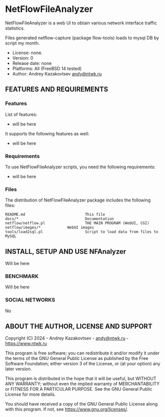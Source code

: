 # NetFlowFileAnalyzer

NetFlowFileAnalyzer is a web UI to obtain various network interface traffic statistics.

Files generated netflow-capture (package flow-tools) loads to mysql DB by script my month.

- License: none.
- Version: 0
- Release date: none
- Platforms: All (FreeBSD 14 tested)
- Author: Andrey Kazakovtsev <andy@ntwk.ru>

## FEATURES AND REQUIREMENTS

### Features

List of features:
- will be here

It supports the following features as well:
- will be here

### Requirements

To use NetFlowFileAnalyzer scripts, you need the following requirements:
- will be here

### Files

The distribution of NetFlowFileAnalyzer package includes the following files:

	README.md                           This file
 	docs/*                              Documentation
	netflow/netflow.pl                  THE MAIN PROGRAM (WebUI, CGI)
 	netflow/images/*		    WebUI images
 	tools/load2sql.pl                   Script to load data from files to MySQL

## INSTALL, SETUP AND USE NFAnalyzer

Will be here

### BENCHMARK

Will be here

### SOCIAL NETWORKS

No

## ABOUT THE AUTHOR, LICENSE AND SUPPORT

Copyright (C) 2024 - Andrey Kazakovtsev - andy@ntwk.ru - <https://www.ntwk.ru>

This program is free software; you can redistribute it and/or modify
it under the terms of the GNU General Public License as published by
the Free Software Foundation; either version 3 of the License, or
(at your option) any later version.

This program is distributed in the hope that it will be useful,
but WITHOUT ANY WARRANTY; without even the implied warranty of
MERCHANTABILITY or FITNESS FOR A PARTICULAR PURPOSE.  See the
GNU General Public License for more details.

You should have received a copy of the GNU General Public License
along with this program. If not, see <https://www.gnu.org/licenses/>.
